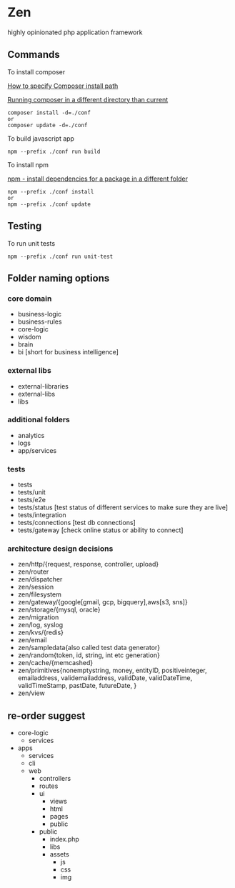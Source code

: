 # Zen 

highly opinionated php application framework

## Commands

To install composer

[How to specify Composer install path](https://stackoverflow.com/questions/11883374/how-to-specify-composer-install-path)

[Running composer in a different directory than current](https://stackoverflow.com/questions/33080068/running-composer-in-a-different-directory-than-current)

```
composer install -d=./conf
or
composer update -d=./conf
```

To build javascript app

```
npm --prefix ./conf run build
```

To install npm

[npm - install dependencies for a package in a different folder](https://stackoverflow.com/questions/13498403/npm-install-dependencies-for-a-package-in-a-different-folder)

```
npm --prefix ./conf install
or
npm --prefix ./conf update
```

## Testing

To run unit tests

```
npm --prefix ./conf run unit-test
```

## Folder naming options

### core domain

- business-logic
- business-rules
- core-logic
- wisdom
- brain
- bi [short for business intelligence]

### external libs

- external-libraries
- external-libs
- libs

### additional folders

- analytics
- logs
- app/services

### tests 

- tests
- tests/unit
- tests/e2e
- tests/status [test status of different services to make sure they are live]
- tests/integration
- tests/connections [test db connections]
- tests/gateway [check online status or ability to connect]


### architecture design decisions

- zen/http/{request, response, controller, upload}
- zen/router
- zen/dispatcher
- zen/session
- zen/filesystem
- zen/gateway/{google[gmail, gcp, bigquery],aws[s3, sns]}
- zen/storage/{mysql, oracle}
- zen/migration
- zen/log, syslog
- zen/kvs/{redis}
- zen/email
- zen/sampledata{also called test data generator}
- zen/random{token, id, string, int etc generation}
- zen/cache/{memcashed}
- zen/primitives{nonemptystring, money, entityID, positiveinteger, emailaddress, validemailaddress, validDate, validDateTime, validTimeStamp, pastDate, futureDate,  }
- zen/view

## re-order suggest

- core-logic
  - services
- apps
  - services
  - cli
  - web
    - controllers
    - routes
    - ui 
      - views
      - html
      - pages
      - public
    - public
      - index.php
      - libs
      - assets
        - js
        - css
        - img  